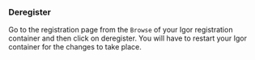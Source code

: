<!-- usedin: [ _legacy_docker/Tutorials/manage-stacks-chatops.md, _maestro/Tutorials/manage-stacks-chatops.md, _node/tutorials/manage-stacks-chatops.md, _rails/Tutorials/2017-08-22-manage-stacks-chatops.md, _skycap/tutorials/manage-stacks-chatops.md] -->


### Deregister

Go to the registration page from the `Browse` of your Igor registration container and then click on deregister. You will have to restart your Igor container for the changes to take place.

